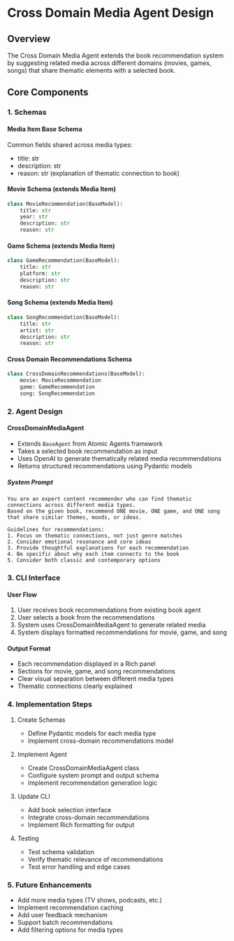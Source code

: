 # Cross Domain Media Agent Design

## Overview
The Cross Domain Media Agent extends the book recommendation system by suggesting related media across different domains (movies, games, songs) that share thematic elements with a selected book.

## Core Components

### 1. Schemas

#### Media Item Base Schema
Common fields shared across media types:
- title: str
- description: str
- reason: str (explanation of thematic connection to book)

#### Movie Schema (extends Media Item)
```python
class MovieRecommendation(BaseModel):
    title: str
    year: str
    description: str
    reason: str
```

#### Game Schema (extends Media Item)
```python
class GameRecommendation(BaseModel):
    title: str
    platform: str
    description: str
    reason: str
```

#### Song Schema (extends Media Item)
```python
class SongRecommendation(BaseModel):
    title: str
    artist: str
    description: str
    reason: str
```

#### Cross Domain Recommendations Schema
```python
class CrossDomainRecommendations(BaseModel):
    movie: MovieRecommendation
    game: GameRecommendation
    song: SongRecommendation
```

### 2. Agent Design

#### CrossDomainMediaAgent
- Extends `BaseAgent` from Atomic Agents framework
- Takes a selected book recommendation as input
- Uses OpenAI to generate thematically related media recommendations
- Returns structured recommendations using Pydantic models

##### System Prompt
```
You are an expert content recommender who can find thematic connections across different media types.
Based on the given book, recommend ONE movie, ONE game, and ONE song that share similar themes, moods, or ideas.

Guidelines for recommendations:
1. Focus on thematic connections, not just genre matches
2. Consider emotional resonance and core ideas
3. Provide thoughtful explanations for each recommendation
4. Be specific about why each item connects to the book
5. Consider both classic and contemporary options
```

### 3. CLI Interface

#### User Flow
1. User receives book recommendations from existing book agent
2. User selects a book from the recommendations
3. System uses CrossDomainMediaAgent to generate related media
4. System displays formatted recommendations for movie, game, and song

#### Output Format
- Each recommendation displayed in a Rich panel
- Sections for movie, game, and song recommendations
- Clear visual separation between different media types
- Thematic connections clearly explained

### 4. Implementation Steps

1. Create Schemas
   - Define Pydantic models for each media type
   - Implement cross-domain recommendations model

2. Implement Agent
   - Create CrossDomainMediaAgent class
   - Configure system prompt and output schema
   - Implement recommendation generation logic

3. Update CLI
   - Add book selection interface
   - Integrate cross-domain recommendations
   - Implement Rich formatting for output

4. Testing
   - Test schema validation
   - Verify thematic relevance of recommendations
   - Test error handling and edge cases

### 5. Future Enhancements
- Add more media types (TV shows, podcasts, etc.)
- Implement recommendation caching
- Add user feedback mechanism
- Support batch recommendations
- Add filtering options for media types
